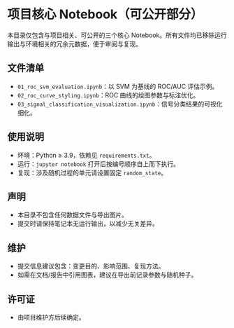 ﻿# 项目核心 Notebook（可公开部分）

本目录仅包含与项目相关、可公开的三个核心 Notebook。所有文件均已移除运行输出与环境相关的冗余元数据，便于审阅与复现。

## 文件清单
- `01_roc_svm_evaluation.ipynb`：以 SVM 为基线的 ROC/AUC 评估示例。
- `02_roc_curve_styling.ipynb`：ROC 曲线的绘图参数与标注优化。
- `03_signal_classification_visualization.ipynb`：信号分类结果的可视化细化。

## 使用说明
- 环境：Python ≥ 3.9，依赖见 `requirements.txt`。
- 运行：`jupyter notebook` 打开后按编号顺序自上而下执行。
- 复现：涉及随机过程的单元请设置固定 `random_state`。

## 声明
- 本目录不包含任何数据文件与导出图片。
- 提交时请保持笔记本无运行输出，以减少无关差异。

## 维护
- 提交信息建议包含：变更目的、影响范围、复现方法。
- 如需在文档/报告中引用图表，建议在导出前记录参数与随机种子。

## 许可证
- 由项目维护方后续确定。
